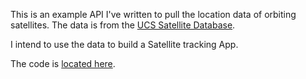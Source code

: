This is an example API I've written to pull the location data of orbiting satellites. The data is from the [UCS Satellite Database](https://www.ucsusa.org/nuclear-weapons/space-weapons/satellite-database#.W4jFBH4naiA).

I intend to use the data to build a Satellite tracking App.

The code is [located here](https://github.com/williamrmyers/satellite-locations-api).
